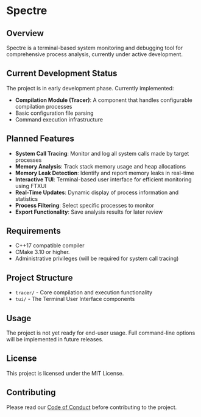 # Spectre

## Overview

Spectre is a terminal-based system monitoring and debugging tool for comprehensive process analysis, currently under active development.

## Current Development Status

The project is in early development phase. Currently implemented:
- **Compilation Module (Tracer)**: A component that handles configurable compilation processes
- Basic configuration file parsing
- Command execution infrastructure

## Planned Features

- **System Call Tracing**: Monitor and log all system calls made by target processes
- **Memory Analysis**: Track stack memory usage and heap allocations
- **Memory Leak Detection**: Identify and report memory leaks in real-time
- **Interactive TUI**: Terminal-based user interface for efficient monitoring using FTXUI
- **Real-Time Updates**: Dynamic display of process information and statistics
- **Process Filtering**: Select specific processes to monitor
- **Export Functionality**: Save analysis results for later review

## Requirements

- C++17 compatible compiler
- CMake 3.10 or higher.
- Administrative privileges (will be required for system call tracing)


## Project Structure

- `tracer/` - Core compilation and execution functionality
- `tui/` - The Terminal User Interface components


## Usage

The project is not yet ready for end-user usage. Full command-line options will be implemented in future releases.

## License

This project is licensed under the MIT License.

## Contributing

Please read our [Code of Conduct](CODE_OF_CONDUCT.md) before contributing to the project.
